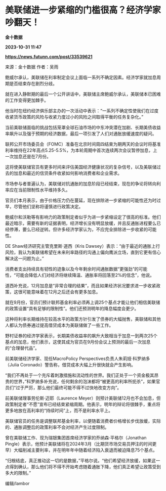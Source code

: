 # 美联储进一步紧缩的门槛很高？经济学家吵翻天！
**金十数据**

**2023-10-31 11:47**

**https://news.futunn.com/post/33539621**

来源：金十数据 作者：吴雨

鲍威尔承认，美联储在利率制定会议上面临一系列不确定因素。经济学家就加息周期是否结束存在剧烈分歧。

就在进入静默期的最后一个公开讲话中，美联储主席鲍威尔承认，美联储本已困难的工作变得更加棘手。

他当时在纽约经济俱乐部主办的一次活动中表示：“一系列不确定性使我们在过度收紧货币政策的风险与收紧力度过小的风险之间取得平衡的任务复杂化。”

当前美联储面临的挑战包括笼罩全球石油市场的中东冲突潜在加剧、长期美债收益率飙升以及强于预期的经济数据，最后一项引发了人们对通胀放缓速度的疑问。

联邦公开市场委员会（FOMC）准备在北京时间周四结束为期两天的会议时将基准利率维持在22年高点5.25-5.5%，为本轮周期中首次连续两次会议暂停加息，上一次加息还是在7月份。

这将使美联储官员有更多时间来评估美国经济健康状况的复杂信号，以及美联储过去的加息和最近的信贷条件收紧如何影响消费者和企业需求。

市场参与者普遍认为，美联储对抗通胀的加息阶段已经结束，现在的争论将转向利率应在当前限制性水平维持多久。

官员们本月表示，由于价格压力仍在蔓延，现在排除进一步紧缩的可能性还为时过早，尽管他们坚称将谨慎进行政策决定。

鲍威尔和沃勒等有影响力的政策制定者似乎为进一步紧缩设定了很高的标准。他们最近暗示，需要有新的证据表明，经济增长没有明显放缓，并且反通胀进程要么已经停滞，要么已经逆转。但许多经济学家认为，不应完全排除进一步收紧的可能性。

DE Shaw经济研究主管克里斯·道西（Kris Dawsey）表示：“由于最近的通胀上行风险，我认为美联储希望在未来利率路径的沟通上偏向鹰派立场，直到它更有信心解决这一问题为止。”

消费者支出持续具有韧性的迹象以及今年剩余时间通胀数据“更强劲”的可能性，“可能会降低人们对经济将继续降温、通胀率将回落至2%的信念”，他说。

道西补充说，12月加息是“非常合理的结果”，而且如果经济状况要求进一步收紧政策，这很可能意味着在12月之后还会有更多加息。

就在9月份，官员们预计联邦基金利率必须再上调25个基点才能让他们相信美联储的政策设置“具有足够的限制性”。他们还预测明年的降息幅度会更少。

这种将利率长期维持在较高水平的政策方针引发了债券的大幅抛售，美联储和其他人都认为债券通过提高借贷成本为美联储做了一些工作。

野村证券的经济学家表示，长期美债收益率的飙升大致相当于加息一到两次25个基点的加息，他们表示，这使其成为官员在9月份会议上预测的最后一次加息的“合理替代品”。

前美联储经济学家、现任MacroPolicy Perspectives负责人朱莉娅·科罗纳多（Julia Coronado）警告称，借贷成本大幅上升很快就会产生影响。

“我们不再处于一个充斥着刺激措施和流动性的世界。我们正处于一个资金极其昂贵的世界，”科罗纳多补充说，任何剩余的泡沫都将“被更高的利率所扼杀”，如果官员们“过于严厉，那么他们最终可能不得不过快地改变方向”。

前美联储理事劳伦斯·迈耶（Laurence Meyer）则预计美联储12月也不会加息，但政策制定者“不愿”宣布已经结束紧缩周期。他表示，明年的辩论将很棘手，重点将更多地放在高利率的“持续时间”上，而不是利率水平上。

美联储官员的任务是调整联邦基金利率，以便随着消费者价格增长步伐放缓，实际的、通胀调整后的政策利率不会对经济产生过度限制。

曾在美联储工作、现为瑞银集团首席经济学家的乔纳森·平格尔（Jonathan Pingle）表示，他预计美联储将在2024年3月（比期货市场交易员押注的时间更早）大幅削减主要利率，并在明年年中随着经济陷入衰退而被迫降息75个基点。

“归根结底，真正推动这一切的是数据，”平格尔说。“他们希望经济放缓，如果这一点得到确认，那么他们将不得不开始考虑随着通胀下降，他们真正希望让政策受到多大的限制。”

编辑/lambor